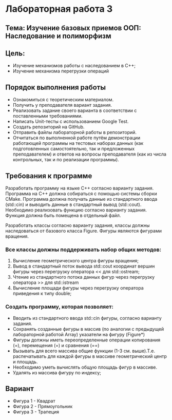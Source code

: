 # Лабораторная работа 3 

## Тема: Изучение базовых приемов ООП: Наследование и полиморфизм 

## Цель:  
- Изучение механизмов работы с наследованием в С++; 
- Изучение механизма перегрузки операций 

## Порядок выполнения работы 
- Ознакомиться с теоретическим материалом. 
- Получить у преподавателя вариант задания. 
- Реализовать задание своего варианта в соответствии с поставленными требованиями. 
- Написать Unit-тесты с использованием Google Test. 
- Создать репозиторий на GitHub. 
- Отправить файлы лабораторной работы в репозиторий. 
- Отчитаться  по  выполненной  работе  путём  демонстрации  работающей  программы на тестовых  наборах  данных  (как  подготовленных  самостоятельно,  так  и предложенных преподавателем) и ответов на вопросы преподавателя (как из числа контрольных, так и по реализации программы).

## Требования к программе  
Разработать программу на языке C++ согласно варианту задания. Программа на C++ должна собираться  с  помощью  системы  сборки  CMake.  Программа  должна  получать  данные  из стандартного ввода (std::cin) и выводить данные в стандартный вывод (std::cout). 
Необходимо реализовать функцию согласно варианту задания. Функция должна быть помещена в отдельный файл. 
 
Разработать классы согласно варианту задания, классы должны наследоваться от базового класса Figure. Фигуры являются фигурами вращения.
  
### Все классы должны поддерживать набор общих методов: 
1. Вычисление геометрического центра фигуры вращения; 
2. Вывод  в  стандартный  поток  вывода  std::cout  координат  вершин  фигуры  через 
перегрузку оператора << для std::ostream; 
3. Чтение  из  стандартного  потока  данных  фигур  через  перегрузку  оператора  >>  для std::istream 
4. Вычисление площади фигуры через перегрузку оператора приведения к типу double; 
 
### Создать программу, которая позволяет: 
- Вводить из стандартного ввода std::cin фигуры, согласно варианту задания. 
- Сохранять  созданные  фигуры  в  массив  (по  аналогии  с  предыдущей  лабораторной работой Array) указатели на фигуру (Figure*) 
- Фигуры должны иметь переопределенные операции копирования (=), перемещения (=) и 
сравнения (==)
- Вызывать  для  всего  массива  общие  функции  (1-3  см.  выше).Т.е.  распечатывать  для 
каждой фигуры в массиве геометрический центр и площадь. 
- Необходимо уметь вычислять общую площадь фигур в массиве. 
- Удалять из массива фигуру по индексу; 

## Вариант
- Фигура 1 - Квадрат
- Фигура 2 - Прямоугольник
- Фигура 3 - Трапеция